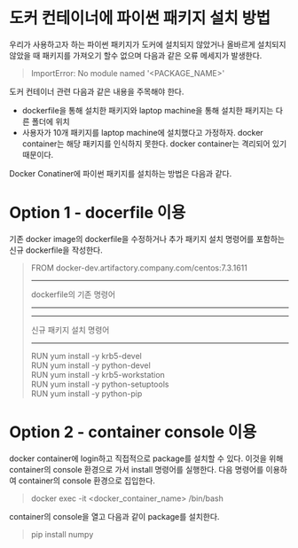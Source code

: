 # 도커 컨테이너에 파이썬 패키지 설치 방법
우리가 사용하고자 하는 파이썬 패키지가 도커에 설치되지 않았거나 올바르게 설치되지 않았을 때 패키지를 가져오기 할수 없으며 다음과 같은 오류 메세지가 발생한다.  

> ImportError: No module named '<PACKAGE_NAME>' 

도커 컨테이너 관련 다음과 같은 내용을 주목해야 한다.  
* dockerfile을 통해 설치한 패키지와 laptop machine을 통해 설치한 패키지는 다른 폴더에 위치
* 사용자가 10개 패키지를 laptop machine에 설치했다고 가정하자. docker container는 해당 패키지를 인식하지 못한다. docker container는 격리되어 있기 때문이다.

Docker Conatiner에 파이썬 패키지를 설치하는 방법은 다음과 같다.

# Option 1 - docerfile 이용
기존 docker image의 dockerfile을 수정하거나 추가 패키지 설치 명령어를 포함하는 신규 dockerfile을 작성한다. 
> FROM docker-dev.artifactory.company.com/centos:7.3.1611 
> ***
> dockerfile의 기존 명령어
> ***
> ***
> 신규 패키지 설치 명령어
> ***             
> RUN yum install -y krb5-devel          
> RUN yum install -y python-devel   
> RUN yum install -y krb5-workstation   
> RUN yum install -y python-setuptools   
> RUN yum install -y python-pip    

# Option 2 - container console 이용
docker container에 login하고 직접적으로 package를 설치할 수 있다. 이것을 위해 container의 console 환경으로 가서 install 명령어를 실행한다.
다음 명령어를 이용하여 container의 console 환경으로 집입한다.

> docker exec -it <docker_container_name> /bin/bash

container의 console을 열고 다음과 같이 package를 설치한다.

> pip install numpy

